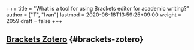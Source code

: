 +++
title = "What is a tool for using Brackets editor for academic writing?"
author = ["T", "Ivan"]
lastmod = 2020-06-18T13:59:25+09:00
weight = 2059
draft = false
+++

## [Brackets Zotero](https://baig.github.io/brackets-zotero/) {#brackets-zotero}
